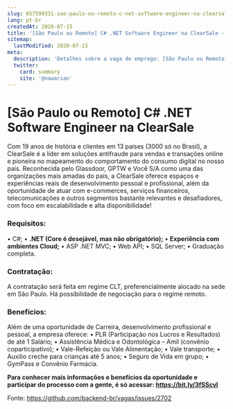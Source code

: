 ```yaml
---
slug: 657599331-sao-paulo-ou-remoto-c-net-software-engineer-na-clearsale
lang: pt-br
createdAt: 2020-07-15
title: '[São Paulo ou Remoto] C# .NET Software Engineer na ClearSale - Vaga de Emprego'
sitemap:
  lastModified: 2020-07-15
meta:
  description: 'Detalhes sobre a vaga de emprego: [São Paulo ou Remoto] C# .NET Software Engineer na ClearSale'
  twitter:
    card: summary
    site: '@nawarian'
---
```


# [São Paulo ou Remoto] C# .NET Software Engineer na ClearSale

Com 19 anos de história e clientes em 13 países (3000 só no Brasil), a ClearSale é a líder em soluções antifraude para vendas e transações online e pioneira no mapeamento do comportamento do consumo digital no nosso país. Reconhecida pelo Glassdoor, GPTW e Você S/A como uma das organizações mais amadas do país, a ClearSale oferece espaços e experiências reais de desenvolvimento pessoal e profissional, além da oportunidade de atuar com e-commerces, serviços financeiros, telecomunicações e outros segmentos bastante relevantes e desafiadores, com foco em escalabilidade e alta disponibilidade!

### Requisitos:
• C#;
• **.NET (Core é desejável, mas não obrigatório);**
• **Experiência com ambientes Cloud;**
• ASP .NET MVC;
• Web API;
• SQL Server;
• Graduação completa.

### Contratação:
A contratação será feita em regime CLT, preferencialmente alocado na sede em São Paulo. Há possibilidade de negociação para o regime remoto.

### Benefícios:
Além de uma oportunidade de Carreira, desenvolvimento profissional e pessoal, a empresa oferece:
• PLR (Participação nos Lucros e Resultados) de até 1 Salário;
• Assistência Médica e Odontológica – Amil (convênio coparticipativo);
• Vale-Refeição ou Vale Alimentação;
• Vale transporte;
• Auxilio creche para crianças até 5 anos;
• Seguro de Vida em grupo;
• GymPass e Convênio Farmácia.

**Para conhecer mais informações e benefícios da oportunidade e participar do processo com a gente, é só acessar: https://bit.ly/3fSScvl**

Fonte: https://github.com/backend-br/vagas/issues/2702